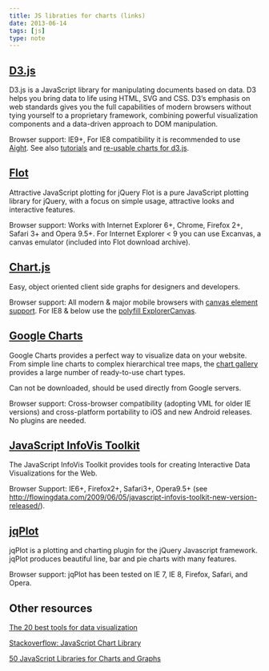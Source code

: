 ```yaml
---
title: JS libraties for charts (links)
date: 2013-06-14
tags: [js]
type: note
---
```


<!-- more -->
[D3.js](http://d3js.org/)
--------------------------------------------
D3.js is a JavaScript library for manipulating documents based on data. D3
helps you bring data to life using HTML, SVG and CSS. D3’s emphasis on web
standards gives you the full capabilities of modern browsers without tying
yourself to a proprietary framework, combining powerful visualization
components and a data-driven approach to DOM manipulation.

Browser support: IE9+, For IE8 compatibility it is recommended to use [Aight](https://github.com/mbostock/d3/wiki#browser-support).
See also [tutorials](http://www.dashingd3js.com/table-of-contents) and [re-usable charts for d3.js](http://nvd3.org/).

[Flot](http://www.flotcharts.org/)
--------------------------------------------
Attractive JavaScript plotting for jQuery
Flot is a pure JavaScript plotting library for jQuery, with a focus on simple usage, attractive looks and interactive features.

Browser support: Works with Internet Explorer 6+, Chrome, Firefox 2+, Safari 3+ and Opera 9.5+.
For Internet Explorer < 9 you can use Excanvas, a canvas emulator (included into Flot download archive).

[Chart.js](http://www.chartjs.org/)
--------------------------------------------
Easy, object oriented client side graphs for designers and developers.

Browser support: All modern & major mobile browsers with [canvas element support](caniuse.com/canvas).
For IE8 & below use the [polyfill ExplorerCanvas](https://code.google.com/p/explorercanvas/).

[Google Charts](https://developers.google.com/chart/)
--------------------------------------------
Google Charts provides a perfect way to visualize data on your website. From
simple line charts to complex hierarchical tree maps, the [chart gallery](https://developers.google.com/chart/interactive/docs/gallery)
provides a large number of ready-to-use chart types.

Can not be downloaded, should be used directly from Google servers.

Browser support: Cross-browser compatibility (adopting VML for older IE
versions) and cross-platform portability to iOS and new Android releases. No
plugins are needed.

[JavaScript InfoVis Toolkit](http://philogb.github.io/jit/index.html)
--------------------------------------------
The JavaScript InfoVis Toolkit provides tools for creating Interactive Data Visualizations for the Web.

Browser Support: IE6+, Firefox2+, Safari3+, Opera9.5+ (see http://flowingdata.com/2009/06/05/javascript-infovis-toolkit-new-version-released/).

[jqPlot](http://www.jqplot.com/)
--------------------------------------------
jqPlot is a plotting and charting plugin for the jQuery Javascript framework. jqPlot produces beautiful line, bar and pie charts with many features.

Browser support: jqPlot has been tested on IE 7, IE 8, Firefox, Safari, and Opera.

Other resources
--------------------------------------------
[The 20 best tools for data visualization](http://www.creativebloq.com/design-tools/data-visualisation-712402)

[Stackoverflow: JavaScript Chart Library](http://stackoverflow.com/questions/119969/javascript-chart-library)

[50 JavaScript Libraries for Charts and Graphs](http://techslides.com/50-javascript-charting-and-graphics-libraries/)
